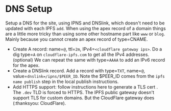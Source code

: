 # DNS Setup

Setup a DNS for the site, using IPNS and DNSlink, which doesn't need to be updated with each IPFS `add`. When using the apex record of a domain things are a little more tricky than using some other hostname part like `www` or `blog`. Mainly because you cannot create an apex record of type=CNAME.

- Create A record: name=`@`, ttl=`2m`, IPv4=`<cloudflare gateway ips>`. Do a dig type=`A` on `cloudflare-ipfs.com` to get all the IPv4 addresses. (optional) We can repeat the same with type=`AAAA` to add an IPv6 record for the apex.
- Create a DNSlink record. Add a record with type=`TXT`, name=`@`, value=`dnslink=/ipns/$PEER_ID`. Note the $PEER_ID comes from the `ipfs name publish` step in the local publish instructions.
- Add HTTPS support: follow instructions here to generate a TLS cert [](https://www.cloudflare.com/distributed-web-gateway/).
The `.dev` TLD is forced to HTTPS. The IPFS public gateway doesn't support TLS for custom domains. But the CloudFlare gateway does (:thanksyou: CloudFlare).